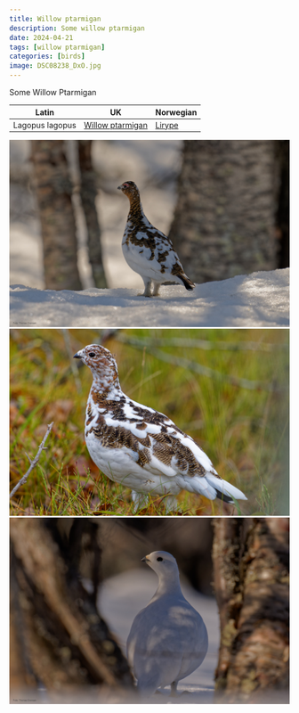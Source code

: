```yaml
---
title: Willow ptarmigan
description: Some willow ptarmigan
date: 2024-04-21
tags: [willow ptarmigan]
categories: [birds]
image: DSC08238_DxO.jpg
---
```


Some Willow Ptarmigan

| Latin      | UK | Norwegian |
| ----------- | ----------- |   ----------- |
| Lagopus lagopus | [Willow ptarmigan](https://en.wikipedia.org/wiki/Willow_ptarmigan) |  [Lirype](https://no.wikipedia.org/wiki/Lirype) |

![Willow ptarmigan](DSC08056_DxO.jpg)
![Willow ptarmigan](DSC08238_DxO.jpg)
![Willow ptarmigan](DSC03267_DxO.jpg)
